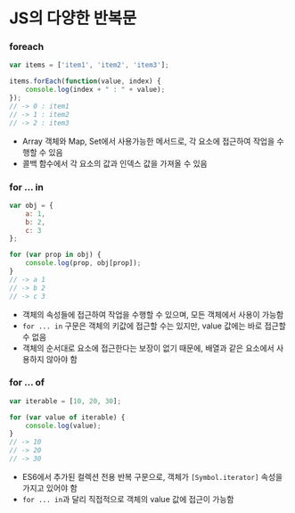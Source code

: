 # JS의 다양한 반복문

### foreach
```js
var items = ['item1', 'item2', 'item3'];

items.forEach(function(value, index) {
	console.log(index + " : " + value);
});
// -> 0 : item1
// -> 1 : item2
// -> 2 : item3
```

* Array 객체와 Map, Set에서 사용가능한 메서드로, 각 요소에 접근하여 작업을 수행할 수 있음
* 콜백 함수에서 각 요소의 값과 인덱스 값을 가져올 수 있음

### for ... in
```js
var obj = {
	a: 1,
	b: 2,
	c: 3
};

for (var prop in obj) {
	console.log(prop, obj[prop]);
}
// -> a 1
// -> b 2
// -> c 3
```

* 객체의 속성들에 접근하여 작업을 수행할 수 있으며, 모든 객체에서 사용이 가능함
* `for ... in` 구문은 객체의 키값에 접근할 수는 있지만, value 값에는 바로 접근할 수 없음
* 객체의 순서대로 요소에 접근한다는 보장이 없기 때문에, 배열과 같은 요소에서 사용하지 않아야 함

### for ... of
```js
var iterable = [10, 20, 30];

for (var value of iterable) {
	console.log(value);
}
// -> 10
// -> 20
// -> 30
```

* ES6에서 추가된 컬렉션 전용 반복 구문으로, 객체가 `[Symbol.iterator]` 속성을 가지고 있어야 함
* `for ... in`과 달리 직접적으로 객체의 value 값에 접근이 가능함